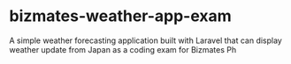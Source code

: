 # bizmates-weather-app-exam
A simple weather forecasting application built with Laravel that can display weather update from Japan as a coding exam for Bizmates Ph
